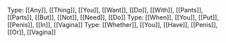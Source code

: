 Type: [[Any]], [[Thing]], [[You]], [[Want]], [[Do]], [[With]], [[Pants]], [[Parts]], [[But]], [[Not]], [[Need]], [[Do]]
Type: [[When]], [[You]], [[Put]], [[Penis]], [[In]], [[Vagina]]
Type: [[Whether]], [[You]], [[Have]], [[Penis]], [[Or]], [[Vagina]]
